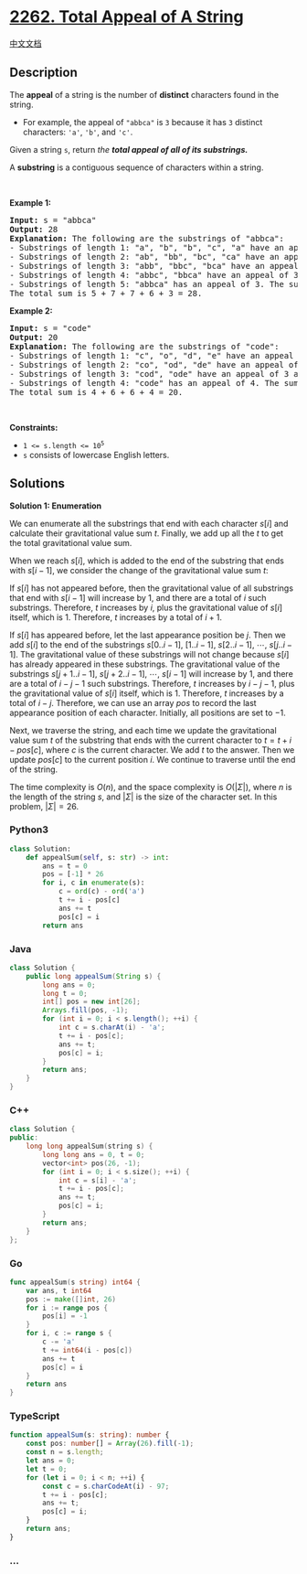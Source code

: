 # [2262. Total Appeal of A String](https://leetcode.com/problems/total-appeal-of-a-string)

[中文文档](/solution/2200-2299/2262.Total%20Appeal%20of%20A%20String/README.md)

## Description

<p>The <b>appeal</b> of a string is the number of <strong>distinct</strong> characters found in the string.</p>

<ul>
	<li>For example, the appeal of <code>&quot;abbca&quot;</code> is <code>3</code> because it has <code>3</code> distinct characters: <code>&#39;a&#39;</code>, <code>&#39;b&#39;</code>, and <code>&#39;c&#39;</code>.</li>
</ul>

<p>Given a string <code>s</code>, return <em>the <strong>total appeal of all of its <strong>substrings</strong>.</strong></em></p>

<p>A <strong>substring</strong> is a contiguous sequence of characters within a string.</p>

<p>&nbsp;</p>
<p><strong class="example">Example 1:</strong></p>

<pre>
<strong>Input:</strong> s = &quot;abbca&quot;
<strong>Output:</strong> 28
<strong>Explanation:</strong> The following are the substrings of &quot;abbca&quot;:
- Substrings of length 1: &quot;a&quot;, &quot;b&quot;, &quot;b&quot;, &quot;c&quot;, &quot;a&quot; have an appeal of 1, 1, 1, 1, and 1 respectively. The sum is 5.
- Substrings of length 2: &quot;ab&quot;, &quot;bb&quot;, &quot;bc&quot;, &quot;ca&quot; have an appeal of 2, 1, 2, and 2 respectively. The sum is 7.
- Substrings of length 3: &quot;abb&quot;, &quot;bbc&quot;, &quot;bca&quot; have an appeal of 2, 2, and 3 respectively. The sum is 7.
- Substrings of length 4: &quot;abbc&quot;, &quot;bbca&quot; have an appeal of 3 and 3 respectively. The sum is 6.
- Substrings of length 5: &quot;abbca&quot; has an appeal of 3. The sum is 3.
The total sum is 5 + 7 + 7 + 6 + 3 = 28.
</pre>

<p><strong class="example">Example 2:</strong></p>

<pre>
<strong>Input:</strong> s = &quot;code&quot;
<strong>Output:</strong> 20
<strong>Explanation:</strong> The following are the substrings of &quot;code&quot;:
- Substrings of length 1: &quot;c&quot;, &quot;o&quot;, &quot;d&quot;, &quot;e&quot; have an appeal of 1, 1, 1, and 1 respectively. The sum is 4.
- Substrings of length 2: &quot;co&quot;, &quot;od&quot;, &quot;de&quot; have an appeal of 2, 2, and 2 respectively. The sum is 6.
- Substrings of length 3: &quot;cod&quot;, &quot;ode&quot; have an appeal of 3 and 3 respectively. The sum is 6.
- Substrings of length 4: &quot;code&quot; has an appeal of 4. The sum is 4.
The total sum is 4 + 6 + 6 + 4 = 20.
</pre>

<p>&nbsp;</p>
<p><strong>Constraints:</strong></p>

<ul>
	<li><code>1 &lt;= s.length &lt;= 10<sup>5</sup></code></li>
	<li><code>s</code> consists of lowercase English letters.</li>
</ul>

## Solutions

**Solution 1: Enumeration**

We can enumerate all the substrings that end with each character $s[i]$ and calculate their gravitational value sum $t$. Finally, we add up all the $t$ to get the total gravitational value sum.

When we reach $s[i]$, which is added to the end of the substring that ends with $s[i-1]$, we consider the change of the gravitational value sum $t$:

If $s[i]$ has not appeared before, then the gravitational value of all substrings that end with $s[i-1]$ will increase by $1$, and there are a total of $i$ such substrings. Therefore, $t$ increases by $i$, plus the gravitational value of $s[i]$ itself, which is $1$. Therefore, $t$ increases by a total of $i+1$.

If $s[i]$ has appeared before, let the last appearance position be $j$. Then we add $s[i]$ to the end of the substrings $s[0..i-1]$, $[1..i-1]$, $s[2..i-1]$, $\cdots$, $s[j..i-1]$. The gravitational value of these substrings will not change because $s[i]$ has already appeared in these substrings. The gravitational value of the substrings $s[j+1..i-1]$, $s[j+2..i-1]$, $\cdots$, $s[i-1]$ will increase by $1$, and there are a total of $i-j-1$ such substrings. Therefore, $t$ increases by $i-j-1$, plus the gravitational value of $s[i]$ itself, which is $1$. Therefore, $t$ increases by a total of $i-j$.
Therefore, we can use an array $pos$ to record the last appearance position of each character. Initially, all positions are set to $-1$.

Next, we traverse the string, and each time we update the gravitational value sum $t$ of the substring that ends with the current character to $t = t + i - pos[c]$, where $c$ is the current character. We add $t$ to the answer. Then we update $pos[c]$ to the current position $i$. We continue to traverse until the end of the string.

The time complexity is $O(n)$, and the space complexity is $O(|\Sigma|)$, where $n$ is the length of the string $s$, and $|\Sigma|$ is the size of the character set. In this problem, $|\Sigma| = 26$.

<!-- tabs:start -->

### **Python3**

```python
class Solution:
    def appealSum(self, s: str) -> int:
        ans = t = 0
        pos = [-1] * 26
        for i, c in enumerate(s):
            c = ord(c) - ord('a')
            t += i - pos[c]
            ans += t
            pos[c] = i
        return ans
```

### **Java**

```java
class Solution {
    public long appealSum(String s) {
        long ans = 0;
        long t = 0;
        int[] pos = new int[26];
        Arrays.fill(pos, -1);
        for (int i = 0; i < s.length(); ++i) {
            int c = s.charAt(i) - 'a';
            t += i - pos[c];
            ans += t;
            pos[c] = i;
        }
        return ans;
    }
}
```

### **C++**

```cpp
class Solution {
public:
    long long appealSum(string s) {
        long long ans = 0, t = 0;
        vector<int> pos(26, -1);
        for (int i = 0; i < s.size(); ++i) {
            int c = s[i] - 'a';
            t += i - pos[c];
            ans += t;
            pos[c] = i;
        }
        return ans;
    }
};
```

### **Go**

```go
func appealSum(s string) int64 {
	var ans, t int64
	pos := make([]int, 26)
	for i := range pos {
		pos[i] = -1
	}
	for i, c := range s {
		c -= 'a'
		t += int64(i - pos[c])
		ans += t
		pos[c] = i
	}
	return ans
}
```

### **TypeScript**

```ts
function appealSum(s: string): number {
    const pos: number[] = Array(26).fill(-1);
    const n = s.length;
    let ans = 0;
    let t = 0;
    for (let i = 0; i < n; ++i) {
        const c = s.charCodeAt(i) - 97;
        t += i - pos[c];
        ans += t;
        pos[c] = i;
    }
    return ans;
}
```

### **...**

```

```

<!-- tabs:end -->
